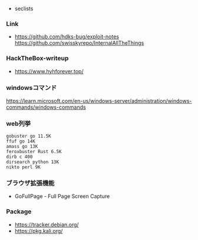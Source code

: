 - seclists

### Link
- https://github.com/hdks-bug/exploit-notes
https://github.com/swisskyrepo/InternalAllTheThings

### HackTheBox-writeup
- https://www.hyhforever.top/

### windowsコマンド
https://learn.microsoft.com/en-us/windows-server/administration/windows-commands/windows-commands

### web列挙
```
gobuster go 11.5K
ffuf go 14K
amass go 13K
feroxbuster Rust 6.5K
dirb c 400
dirsearch python 13K
nikto perl 9K
```

### ブラウザ拡張機能
- GoFullPage - Full Page Screen Capture

### Package
- https://tracker.debian.org/  
- https://pkg.kali.org/
